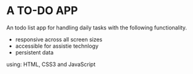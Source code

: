 # A TO-DO APP

An todo list app for handling daily tasks with the following functionality.

- responsive across all screen sizes
- accessible for assistie technlogy
- persistent data

using: HTML, CSS3 and JavaScript
